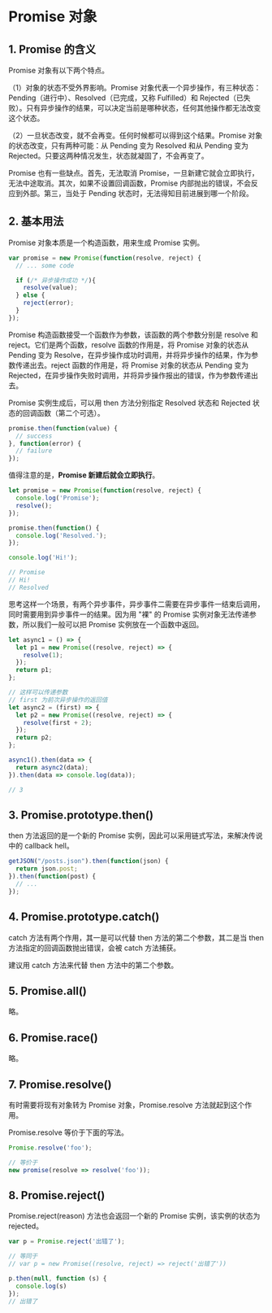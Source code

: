 # Promise 对象

## 1. Promise 的含义

Promise 对象有以下两个特点。

（1）对象的状态不受外界影响。Promise 对象代表一个异步操作，有三种状态：Pending（进行中）、Resolved（已完成，又称 Fulfilled）和 Rejected（已失败）。只有异步操作的结果，可以决定当前是哪种状态，任何其他操作都无法改变这个状态。

（2）一旦状态改变，就不会再变。任何时候都可以得到这个结果。Promise 对象的状态改变，只有两种可能：从 Pending 变为 Resolved 和从 Pending 变为 Rejected。只要这两种情况发生，状态就凝固了，不会再变了。

Promise 也有一些缺点。首先，无法取消 Promise，一旦新建它就会立即执行，无法中途取消。其次，如果不设置回调函数，Promise 内部抛出的错误，不会反应到外部。第三，当处于 Pending 状态时，无法得知目前进展到哪一个阶段。

## 2. 基本用法

Promise 对象本质是一个构造函数，用来生成 Promise 实例。

```javascript
var promise = new Promise(function(resolve, reject) {
  // ... some code

  if (/* 异步操作成功 */){
    resolve(value);
  } else {
    reject(error);
  }
});
```

Promise 构造函数接受一个函数作为参数，该函数的两个参数分别是 resolve 和 reject。它们是两个函数，resolve 函数的作用是，将 Promise 对象的状态从 Pending 变为 Resolve，在异步操作成功时调用，并将异步操作的结果，作为参数传递出去。reject 函数的作用是，将 Promise 对象的状态从 Pending 变为 Rejected，在异步操作失败时调用，并将异步操作报出的错误，作为参数传递出去。

Promise 实例生成后，可以用 then 方法分别指定 Resolved 状态和 Rejected 状态的回调函数（第二个可选）。

```javascript
promise.then(function(value) {
  // success
}, function(error) {
  // failure
});
```

值得注意的是，**Promise 新建后就会立即执行**。

```javascript
let promise = new Promise(function(resolve, reject) {
  console.log('Promise');
  resolve();
});

promise.then(function() {
  console.log('Resolved.');
});

console.log('Hi!');

// Promise
// Hi!
// Resolved
```

思考这样一个场景，有两个异步事件，异步事件二需要在异步事件一结束后调用，同时需要用到异步事件一的结果。因为用 "裸" 的 Promise 实例对象无法传递参数，所以我们一般可以把 Promise 实例放在一个函数中返回。

```javascript
let async1 = () => {
  let p1 = new Promise((resolve, reject) => {
    resolve(1);
  });
  return p1;
};

// 这样可以传递参数
// first 为前次异步操作的返回值
let async2 = (first) => {
  let p2 = new Promise((resolve, reject) => {
    resolve(first + 2);
  });
  return p2;
};

async1().then(data => {
  return async2(data);
}).then(data => console.log(data));

// 3
```

## 3. Promise.prototype.then()

then 方法返回的是一个新的 Promise 实例，因此可以采用链式写法，来解决传说中的 callback hell。

```javascript
getJSON("/posts.json").then(function(json) {
  return json.post;
}).then(function(post) {
  // ...
});
```

## 4. Promise.prototype.catch()

catch 方法有两个作用，其一是可以代替 then 方法的第二个参数，其二是当 then 方法指定的回调函数抛出错误，会被 catch 方法捕获。

建议用 catch 方法来代替 then 方法中的第二个参数。

## 5. Promise.all()

略。

## 6. Promise.race()

略。

## 7. Promise.resolve()

有时需要将现有对象转为 Promise 对象，Promise.resolve 方法就起到这个作用。

Promise.resolve 等价于下面的写法。

```javascript
Promise.resolve('foo');

// 等价于
new promise(resolve => resolve('foo'));
```

## 8. Promise.reject()

Promise.reject(reason) 方法也会返回一个新的 Promise 实例，该实例的状态为 rejected。

```javascript
var p = Promise.reject('出错了');

// 等同于
// var p = new Promise((resolve, reject) => reject('出错了'))

p.then(null, function (s) {
  console.log(s)
});
// 出错了
```
